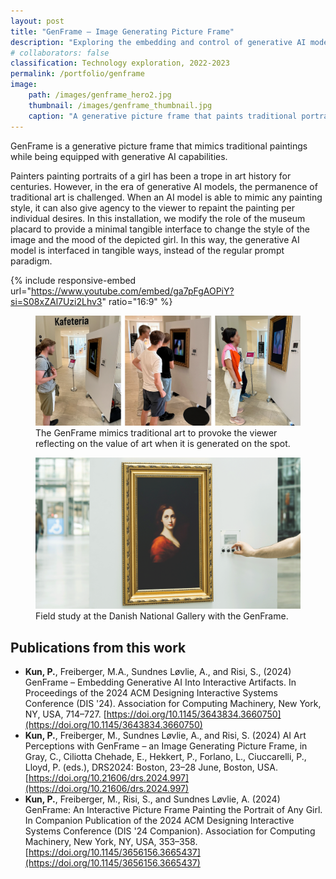 ```yaml
---
layout: post
title: "GenFrame – Image Generating Picture Frame"
description: "Exploring the embedding and control of generative AI models in interactive experiences."
# collaborators: false
classification: Technology exploration, 2022-2023
permalink: /portfolio/genframe
image:
    path: /images/genframe_hero2.jpg
    thumbnail: /images/genframe_thumbnail.jpg
    caption: "A generative picture frame that paints traditional portraits based on the users' input. Picture credit: Sebastian Mateos Nicolajsen."
---
```


GenFrame is a generative picture frame that mimics traditional paintings while being equipped with generative AI capabilities. 

Painters painting portraits of a girl has been a trope in art history for centuries. However, in the era of generative AI models, the permanence of traditional art is challenged. When an AI model is able to mimic any painting style, it can also give agency to the viewer to repaint the painting per individual desires. In this installation, we modify the role of the museum placard to provide a minimal tangible interface to change the style of the image and the mood of the depicted girl. In this way, the generative AI model is interfaced in tangible ways, instead of the regular prompt paradigm.

{% include responsive-embed url="https://www.youtube.com/embed/ga7pFgAOPiY?si=S08xZAl7Uzi2Lhv3" ratio="16:9" %}

<figure>
	<a href="/images/genframe_field-study.png"><img src="/images/genframe_field-study.png"></a>
	<figcaption>The GenFrame mimics traditional art to provoke the viewer reflecting on the value of art when it is generated on the spot.</figcaption>
</figure>

<figure>
	<a href="/images/genframe_hero1.png"><img src="/images/genframe_hero1.png"></a>
	<figcaption>Field study at the Danish National Gallery with the GenFrame.</figcaption>
</figure>

## Publications from this work
- **Kun, P.**, Freiberger, M.A., Sundnes Løvlie, A., and Risi, S., (2024) GenFrame – Embedding Generative AI Into Interactive Artifacts. In Proceedings of the 2024 ACM Designing Interactive Systems Conference (DIS '24). Association for Computing Machinery, New York, NY, USA, 714–727. [https://doi.org/10.1145/3643834.3660750](https://doi.org/10.1145/3643834.3660750)
- **Kun, P.**, Freiberger, M., Sundnes Løvlie, A., and Risi, S. (2024) AI Art Perceptions with GenFrame – an Image Generating Picture Frame, in Gray, C., Ciliotta Chehade, E., Hekkert, P., Forlano, L., Ciuccarelli, P., Lloyd, P. (eds.), DRS2024: Boston, 23–28 June, Boston, USA. [https://doi.org/10.21606/drs.2024.997](https://doi.org/10.21606/drs.2024.997)
- **Kun, P.**, Freiberger, M., Risi, S., and Sundnes Løvlie, A. (2024) GenFrame: An Interactive Picture Frame Painting the Portrait of Any Girl. In Companion Publication of the 2024 ACM Designing Interactive Systems Conference (DIS '24 Companion). Association for Computing Machinery, New York, NY, USA, 353–358. [https://doi.org/10.1145/3656156.3665437](https://doi.org/10.1145/3656156.3665437)

<!-- 
* Introduction
* Embedding the youtube demo video
* Image of the controller
* Image of the controlnet face
* Image of the SMK study -->
<!-- 
Text from DRS2024 submission, TEI submission. -->

